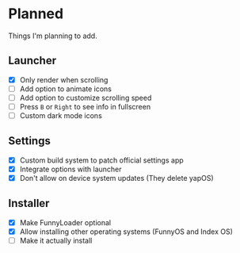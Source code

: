 # Planned

Things I'm planning to add.

## Launcher

- [x] Only render when scrolling
- [ ] Add option to animate icons
- [ ] Add option to customize scrolling speed
- [ ] Press `B` or `Right` to see info in fullscreen
- [ ] Custom dark mode icons

## Settings

- [x] Custom build system to patch official settings app
- [x] Integrate options with launcher
- [x] Don't allow on device system updates (They delete yapOS)

## Installer

- [x] Make FunnyLoader optional
- [x] Allow installing other operating systems (FunnyOS and Index OS)
- [ ] Make it actually install
